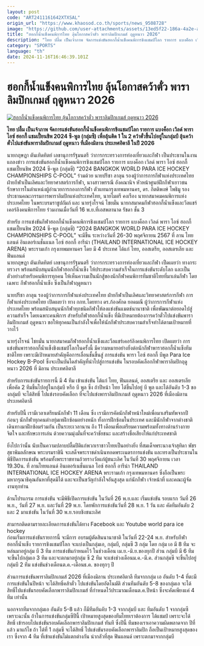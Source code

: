 ```yaml
---
layout: post
code: "ART2411161642XTXSAL"
origin_url: "https://www.khaosod.co.th/sports/news_9508728"
image: "https://github.com/user-attachments/assets/13ed5f22-186a-4a2e-a0bf-12cb271f5b64"
title: "ฮอกกี้น้ำแข็งคนพิการไทย ลุ้นโอกาสคว้าตั๋ว พาราลิมปิกเกมส์ ฤดูหนาว 2026"
description: "ไทย ปลื้ม เป็นเจ้าภาพ จัดการแข่งขันฮอกกี้น้ำแข็งคนพิการชิงแชมป์โลก รายการ แบงค็อก เวิลด์ พารา ไอซ์ ฮอกกี้ แชมเปี้ยนชิพ 2024 ซี-พูล (กลุ่มซี) เพื่อลุ้นติด"
category: "SPORTS"
language: "th"
date: 2024-11-16T16:46:39.101Z
---
```


# ฮอกกี้น้ำแข็งคนพิการไทย ลุ้นโอกาสคว้าตั๋ว พาราลิมปิกเกมส์ ฤดูหนาว 2026

[![ฮอกกี้น้ำแข็งคนพิการไทย ลุ้นโอกาสคว้าตั๋ว พาราลิมปิกเกมส์ ฤดูหนาว 2026](https://www.khaosod.co.th/wpapp/uploads/2024/11/S__24993836.jpg "ฮอกกี้น้ำแข็งคนพิการไทย ลุ้นโอกาสคว้าตั๋ว พาราลิมปิกเกมส์ ฤดูหนาว 2026")](https://www.khaosod.co.th/wpapp/uploads/2024/11/S__24993836.jpg)

**ไทย ปลื้ม เป็นเจ้าภาพ จัดการแข่งขันฮอกกี้น้ำแข็งคนพิการชิงแชมป์โลก รายการ แบงค็อก เวิลด์ พารา ไอซ์ ฮอกกี้ แชมเปี้ยนชิพ 2024 ซี-พูล (กลุ่มซี) เพื่อลุ้นติด 1 ใน 2 คว้าตั๋วขึ้นไปอยู่ในกลุ่มบี ลุ้นคว้าตั๋วไปแข่งขันพาราลิมปิกเกมส์ ฤดูหนาว ที่เมืองมิลาน ประเทศอิตาลี ในปี 2026**

นายกฤษฎา ตันเทิดทิตย์ เลขานุการรัฐมนตรี ว่าการกระทรวงการท่องเที่ยวและกีฬา เป็นประธานในงานแถลงข่าว การแข่งขันฮอกกี้น้ำแข็งคนพิการชิงแชมป์โลก รายการ แบงค็อก เวิลด์ พารา ไอซ์ ฮอกกี้ แชมเปี้ยนชิพ 2024 ซี-พูล (กลุ่มซี) “2024 BANGKOK WORLD PARA ICE HOCKEY CHAMPIONSHIPS C-POOL” ร่วมด้วย นายปรีชา ลาลุน รองผู้ว่าการการกีฬาแห่งประเทศไทย ฝ่ายกีฬาเป็นเลิศและวิทยาศาสตร์การกีฬา, นางสาวพรรณี อังคณานิจ หัวหน้าศูนย์ฝึกกีฬาเยาวชน รักษาการในตำแหน่งผู้อำนวยการกองการกีฬา ตัวแทนกรุงเทพมหานคร, ดร. กิตติพงษ์ โพธิมู รองประธานคณะกรรมการพาราลิมปิกแห่งประเทศไทย, นายไมตรี คงเรือง นายกสมาคมคนพิการแห่งประเทศไทย ในพระบรมราชูปถัมภ์ และ นายรุ่งโรจน์ ไชยมั่น นายกสมาคมกีฬาฮอกกี้น้ำแข็งและวีลแชร์เคอร์ลิงคนพิการไทย ร่วมงานเมื่อวันที่ 16 พ.ย.ที่เอสพลานาด รัชดา ชั้น 3

สำหรับ การแข่งขันกีฬาฮอกกี้น้ำแข็งคนพิการชิงแชมป์โลก รายการ แบงค็อก เวิลด์ พารา ไอซ์ ฮอกกี้ แชมเปี้ยนชิพ 2024 ซี-พูล (กลุ่มซี) “2024 BANGKOK WORLD PARA ICE HOCKEY CHAMPIONSHIPS C-POOL” จะมีขึ้น ระหว่างวันที่ 26-30 พฤศจิกายน 2567 ที่ ลาน ไทยแลนด์ อินเตอร์เนชั่นแนล ไอซ์ ฮอกกี้ อารีน่า (THAILAND INTERNATIONAL ICE HOCKEY ARENA) พระรามเก้า กรุงเทพมหานคร โดย มี 4 ประเทศ ได้แก่ ไทย, ออสเตรีย, ออสเตรเลีย และฟินแลนด์  
นายกฤษฎา ตันเทิดทิตย์ เลขานุการรัฐมนตรี ว่าการกระทรวงการท่องเที่ยวและกีฬา เปืดเผยว่า ทางกระทรวงฯ พร้อมสนับสนุนนักกีฬาฮอกกี้น้ำแข็ง ให้ประสบความสำเร็จในการแข่งขันระดับโลก และเป็นตัวอย่างสำหรับคนพิการทุกคน ให้เห็นความเป็นนักสู้ของนักกีฬาคนพิการทีมชาติไทยที่มาเล่นกีฬา โดยเฉพาะ กีฬาฮอกกี้น้ำแข็ง ซึ่งเป็นกีฬาฤดูหนาว

นายปรีชา ลาลุน รองผู้ว่าการการกีฬาแห่งประเทศไทย ฝ่ายกีฬาเป็นเลิศและวิทยาศาสตร์การกีฬา การกีฬาแห่งประเทศไทย เปิดเผยว่า ทาง กกท.โดยทาง ดร.ก้องศักด ยอดมณี ผู้ว่าการการกีฬาแห่งประเทศไทย พร้อมสนับสนุนนักกึฬาทุกชนิดกีฬาให้ลงแข่งขันแมตช์นานาชาติ เพื่อพัฒนาต่อยอดไปสู่ความสำเร็จ โดยเฉพาะคนพิการ สำหรับกีฬาฮอกกี้น้ำแข็ง ที่มีเป้าหมายต้องการคว้าตั๋วไปแข่งขันพาราลิมปิกเกมส์ ฤดูหนาว ขอให้ทุกคนเป็นกำลังใจเพื่อให้นักกีฬาประสบความสำเร็จทำได้ตามเป้าหมายที่วางไว้

นายรุ่งโรจน์ ไชยมั่น นายกสมาคมกีฬาฮอกกี้น้ำแข็งและวีลแชร์เคอร์ลิงคนพิการไทย เปิดเผยว่า การแข่งขันพาราฮอกกี้น้ำแข็งชิงแชมป์โลกในครั้งนี้ มีความหมายอย่างยิ่งต่อนักกีฬาพาราฮอกกี้น้ำแข็งทีมชาติไทย เพราะมีเป้าหมายสำคัญคือการเลื่อนชั้นขึ้นสู่ การแข่งขัน พารา ไอซ์ ฮอกกี้ บีพูล Para Ice Hockey B-Pool ซึ่งจะเป็นบันไดสำคัญที่นำไปสู่การแข่งขัน ในรอบคัดเลือกกีฬาพาราลิมปิกฤดูหนาว 2026 ที่ มิลาน ประเทศอิตาลี

สำหรับการแข่งขันรายการนี้ มี 4 ทีม เข้าแข่งขัน ได้แก่ ไทย, ฟินแลนด์, ออสเตรีย และ ออสเตรเลีย เพื่อคัด 2 ทีมขึ้นไปอยู่ในกลุ่มบี หรือ บี พูล ซึ่ง ถ้าปีหน้า ไทย ได้ขึ้นไปอยู่ บี พูล และได้อันดับ 1-3 ของกลุ่มบี จะได้สิทธิ์ ไปแข่งรอบคัดเลือก ที่จะไปแข่งพาราลิมปิกเกมส์ ฤดูหนาว 2026 ที่เมืองมิลาน ประเทศอิตาลี

สำหรับปีนี้ เรามีเวลาเตรียมนักกีฬา 11 เดือน ซึ่ง เรามีการคัดนักกีฬาหน้าใหม่เพื่อมาเสริมทัพจากปีก่อนๆ นักกีฬาทุกคนต่างทุ่มเทฝึกซ้อมอย่างหนัก ทั้งการฝึกซ้อมในประเทศ และมีนักกีฬาจากต่างชาติเดินทางมาฝึกซ้อมร่วมกัน เป็นระยะเวลานาน ถึง 11 เดือนเพื่อเตรียมความพร้อมทั้งทางด้านร่างกายจิตใจ และทักษะการเล่น ด้วยความมุ่งมั่นที่จะคว้าชัยชนะ และสร้างชื่อเสียงให้แก่ประเทศชาติ

ยิ่งไปกว่านั้น นับเป็นความปลาบปลื้มปีติแก่พวกเราชาวไทยเป็นอย่างยิ่ง ที่สมเด็จพระนางเจ้าสุทิดา พัชรสุธาพิมลลักษณ พระบรมราชินี จะเสด็จพระราชดำเนินทอดพระเนตรการแข่งขัน และทรงเป็นประธานในพิธีปิดการแข่งขัน พร้อมทั้งพระราชทานถ้วยรางวัลแก่ผู้ชนะเลิศ ในวันที่ 30 พฤศจิกายน เวลา 19.30น. ที่ ลานไทยแลนด์ อินเตอร์เนชั่นแนล ไอซ์ ฮอกกี้ อารีน่า THAILAND INTERNATIONAL ICE HOCKEY ARENA พระรามเก้า กรุงเทพมหานคร ซึ่งถือเป็นพระมหากรุณาธิคุณอันหาที่สุดมิได้ และจะเป็นขวัญกำลังใจอันสูงสุด แก่นักกีฬา เจ้าหน้าที่ และคณะผู้จัดงานทุกท่าน

ด้านโปรแกรม การแข่งขัน จะมีพิธีเปิดการแข่งขัน ในวันที่ 26 พ.ย.และ เริ่มแข่งขัน รอบแรก วันที่ 26 พ.ย., วันที่ 27 พ.ย. และวันที่ 29 พ.ย. โดยพักการแข่งขันวันที่ 28 พ.ย. 1 วัน และ คัดทีมอันดับ 2 และ 2 มาแข่งขัน ในวันที่ 30 พ.ย.รอบชิงชนะเลิศ

สามารถติดตามรายละเอียดการแข่งขันได้ทาง Facebook และ Youtube world para ice hockey  
ก่อนเริ่มการแข่งขันรายการนี้ จะมีการ อบรมผู้ตัดสินนานาชาติ ในวันที่ 22-24 พ.ย. สำหรับกีฬาฮอกกี้น้ำแข็ง รายการชิงแชมป์โลก จะแบ่งเป็นกลุ่มเอ, กลุ่มบี, กลุ่มซี 3 กลุ่ม โดย กลุ่ม เอ มี 8 ทีม จะหล่นมาอยู่กลุ่ม บี 3 ทีม การแข่งขันกำหนดไว้ ในช่วงเดือน เม.ย.-มิ.ย.ของทุกปี ส่วน กลุ่มบี มี 6 ทีม จะขึ้นไปกลุ่มเอ 3 ทีม และจะตกมาอยู่กลุ่ม ซี 2 ทีม จะแข่งช่วงเดือนม.ค.-มี.ค. ส่วนกลุ่มซี จะขึ้นไปอยู่กลุ่มบี 2 ทีม แข่งขันช่วงเดือนต.ค.-เดือนธ.ค. ของทุกๆ ปี

ส่วนการแข่งขันพาราลิมปิกเกมส์ 2026 ที่เมืองมิลาน ประเทศอิตาลี ทีมจากกลุ่ม เอ อันดับ 1-4 ที่ตะมีการแข่งขันในปีหน้า จะได้สิทธิ์คส้าตั๋ว ไปแข่งขันโดยอัตโนมัติ ส่วนทีมอันดับ 5-8 ของกลุ่มเอ จะได้สิทธิ์ไปแข่งขันรอบคัดเลือกพาราลิมปิกเกมส์ ที่กำหนดไว้ประมาณเดือนต.ค.ปีหน้า ซึ่งจะคัดเพียงแค่ 4 ทีม เท่านั้น

นอกจากทีมจากกลุ่มเอ อันดับ 5-8 แล้ว ก็มีทีมอันดับ 1-3 จากกลุ่มบี และ ทีมอันดับ 1 จากกลุ่มซี เพราะฉะนั้น ถ้าในการแข่งขันกลุ่มซีปีนี้ เป้าหมายสูงสุดของทีมไทยเราต้องการ ได้แชมป์ เพราะจะได้สิทธิ์ เข้ารอบไปแข่งขันรอบคัดเลือกพาราลิมปิกเกมส์ ทันที ซึ่งปีนี้ ทีมของเราเอาความผิดพลาดจาก ปีที่แล้ว มาแก้ไข ถ้า ได้ที่ 1 กลุ่มซี จะได้สิทธิ์ ไปแข่งขันรอบคัดเลือกพาราลิมปิก ถือเป็นเป้าหมายสูงสุดของเรา ซึ่งจาก 4 ทีม ที่เข้าแข่งขันไม่แตกต่างกัน น่ากลัวที่สุด ฟินแลนด์ เพราะตกมาจากกลุ่มบี